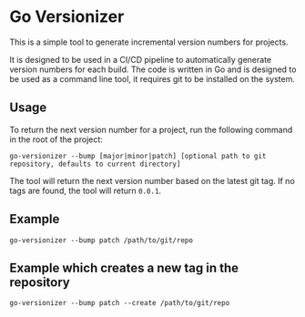 # Go Versionizer

This is a simple tool to generate incremental version numbers for projects. 

It is designed to be used in a CI/CD pipeline to automatically generate version numbers for each build. The code is written in Go and is designed to be used as a command line tool, it requires git to be installed on the system.

## Usage
To return the next version number for a project, run the following command in the root of the project:
```shell
go-versionizer --bump [major|minor|patch] [optional path to git repository, defaults to current directory]
```

The tool will return the next version number based on the latest git tag. If no tags are found, the tool will return `0.0.1`.

## Example
```shell
go-versionizer --bump patch /path/to/git/repo
```

## Example which creates a new tag in the repository
```shell
go-versionizer --bump patch --create /path/to/git/repo
```